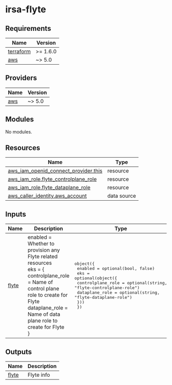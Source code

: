 # irsa-flyte

<!-- BEGINNING OF PRE-COMMIT-TERRAFORM DOCS HOOK -->
## Requirements

| Name | Version |
|------|---------|
| <a name="requirement_terraform"></a> [terraform](#requirement\_terraform) | >= 1.6.0 |
| <a name="requirement_aws"></a> [aws](#requirement\_aws) | ~> 5.0 |

## Providers

| Name | Version |
|------|---------|
| <a name="provider_aws"></a> [aws](#provider\_aws) | ~> 5.0 |

## Modules

No modules.

## Resources

| Name | Type |
|------|------|
| [aws_iam_openid_connect_provider.this](https://registry.terraform.io/providers/hashicorp/aws/latest/docs/resources/iam_openid_connect_provider) | resource |
| [aws_iam_role.flyte_controlplane_role](https://registry.terraform.io/providers/hashicorp/aws/latest/docs/resources/iam_role) | resource |
| [aws_iam_role.flyte_dataplane_role](https://registry.terraform.io/providers/hashicorp/aws/latest/docs/resources/iam_role) | resource |
| [aws_caller_identity.aws_account](https://registry.terraform.io/providers/hashicorp/aws/latest/docs/data-sources/caller_identity) | data source |

## Inputs

| Name | Description | Type | Default | Required |
|------|-------------|------|---------|:--------:|
| <a name="input_flyte"></a> [flyte](#input\_flyte) | enabled = Whether to provision any Flyte related resources<br>    eks = {<br>      controlplane\_role = Name of control plane role to create for Flyte<br>      dataplane\_role = Name of data plane role to create for Flyte<br>    } | <pre>object({<br>    enabled = optional(bool, false)<br>    eks = optional(object({<br>      controlplane_role = optional(string, "flyte-controlplane-role")<br>      dataplane_role    = optional(string, "flyte-dataplane-role")<br>    }))<br>  })</pre> | `{}` | no |

## Outputs

| Name | Description |
|------|-------------|
| <a name="output_flyte"></a> [flyte](#output\_flyte) | Flyte info |
<!-- END OF PRE-COMMIT-TERRAFORM DOCS HOOK -->
